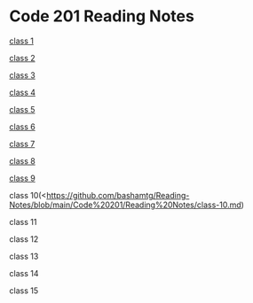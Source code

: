 # Code 201 Reading Notes

[class 1](https://github.com/bashamtg/Reading-Notes/blob/main/Code%20201/Reading%20Notes/class-01.md)

[class 2](https://github.com/bashamtg/Reading-Notes/blob/main/Code%20201/Reading%20Notes/class-02.md)

[class 3](https://github.com/bashamtg/Reading-Notes/blob/main/Code%20201/Reading%20Notes/class-03.md)

[class 4](https://github.com/bashamtg/Reading-Notes/blob/main/Code%20201/Reading%20Notes/class-04.md)

[class 5](https://github.com/bashamtg/Reading-Notes/blob/main/Code%20201/Reading%20Notes/class-05.md)

[class 6](https://github.com/bashamtg/Reading-Notes/blob/main/Code%20201/Reading%20Notes/class-06.md)

[class 7](https://github.com/bashamtg/Reading-Notes/blob/main/Code%20201/Reading%20Notes/class-07.md)

[class 8](https://github.com/bashamtg/Reading-Notes/blob/main/Code%20201/Reading%20Notes/class-08.md)

[class 9](https://github.com/bashamtg/Reading-Notes/blob/main/Code%20201/Reading%20Notes/class-09.md)

class 10(<<https://github.com/bashamtg/Reading-Notes/blob/main/Code%20201/Reading%20Notes/class-10.md>)

class 11

class 12

class 13

class 14

class 15
